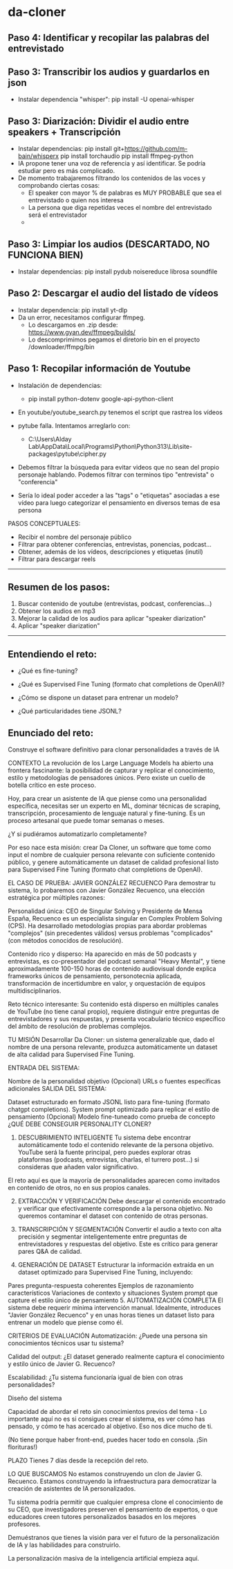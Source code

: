 # da-cloner

## Paso 4: Identificar y recopilar las palabras del entrevistado

## Paso 3: Transcribir los audios y guardarlos en json
* Instalar dependencia "whisper": pip install -U openai-whisper

## Paso 3: Diarización: Dividir el audio entre speakers + Transcripción
* Instalar dependencias: 
    pip install git+https://github.com/m-bain/whisperx
    pip install torchaudio
    pip install ffmpeg-python
* IA propone tener una voz de referencia y así identificar. Se podría estudiar pero es más complicado.
* De momento trabajaremos filtrando los contenidos de las voces y comprobando ciertas cosas:
    - El speaker con mayor % de palabras es MUY PROBABLE que sea el entrevistado o quien nos interesa
    - La persona que diga repetidas veces el nombre del entrevistado será el entrevistador
    - 

## Paso 3: Limpiar los audios (DESCARTADO, NO FUNCIONA BIEN)
* Instalar dependencias: pip install pydub noisereduce librosa soundfile

## Paso 2: Descargar el audio del listado de vídeos
* Instalar dependencia: pip install yt-dlp
* Da un error, necesitamos configurar ffmpeg.
    - Lo descargamos en .zip desde: https://www.gyan.dev/ffmpeg/builds/
    - Lo descomprimimos pegamos el diretorio bin en el proyecto /downloader/ffmpg/bin

## Paso 1: Recopilar información de Youtube

* Instalación de dependencias:
    - pip install python-dotenv google-api-python-client
* En youtube/youtube_search.py tenemos el script que rastrea los vídeos
* pytube falla. Intentamos arreglarlo con:
    - C:\Users\Alday Lab\AppData\Local\Programs\Python\Python313\Lib\site-packages\pytube\cipher.py

* Debemos filtrar la búsqueda para evitar videos que no sean del propio personaje hablando. Podemos filtrar con terminos tipo "entrevista" o "conferencia"
* Sería lo ideal poder acceder a las "tags" o "etiquetas" asociadas a ese vídeo para luego categorizar el pensamiento en diversos temas de esa persona

PASOS CONCEPTUALES:

- Recibir el nombre del personaje público
- Filtrar para obtener conferencias, entrevistas, ponencias, podcast...
- Obtener, además de los vídeos, descripciones y etiquetas (inutil)
- Filtrar para descargar reels


-----------------------------

## Resumen de los pasos:

1. Buscar contenido de youtube (entrevistas, podcast, conferencias...)
2. Obtener los audios en mp3
3. Mejorar la calidad de los audios para aplicar "speaker diarization"
4. Aplicar "speaker diarization"

----------------------------


## Entendiendo el reto:

* ¿Qué es fine-tuning?

* ¿Qué es Supervised Fine Tuning (formato chat completions de OpenAI)?

* ¿Cómo se dispone un dataset para entrenar un modelo?

* ¿Qué particularidades tiene JSONL?



## Enunciado del reto:

Construye el software definitivo para clonar personalidades a través de IA

CONTEXTO
La revolución de los Large Language Models ha abierto una frontera fascinante: la posibilidad de capturar y replicar el conocimiento, estilo y metodologías de pensadores únicos. Pero existe un cuello de botella crítico en este proceso.

Hoy, para crear un asistente de IA que piense como una personalidad específica, necesitas ser un experto en ML, dominar técnicas de scraping, transcripción, procesamiento de lenguaje natural y fine-tuning. Es un proceso artesanal que puede tomar semanas o meses.

¿Y si pudiéramos automatizarlo completamente?

Por eso nace esta misión: crear Da Cloner, un software que tome como input el nombre de cualquier persona relevante con suficiente contenido público, y genere automáticamente un dataset de calidad profesional listo para Supervised Fine Tuning (formato chat completions de OpenAI).

EL CASO DE PRUEBA: JAVIER GONZÁLEZ RECUENCO
Para demostrar tu sistema, lo probaremos con Javier González Recuenco, una elección estratégica por múltiples razones:

Personalidad única: CEO de Singular Solving y Presidente de Mensa España, Recuenco es un especialista singular en Complex Problem Solving (CPS). Ha desarrollado metodologías propias para abordar problemas "complejos" (sin precedentes válidos) versus problemas "complicados" (con métodos conocidos de resolución).

Contenido rico y disperso: Ha aparecido en más de 50 podcasts y entrevistas, es co-presentador del podcast semanal "Heavy Mental", y tiene aproximadamente 100-150 horas de contenido audiovisual donde explica frameworks únicos de pensamiento, personotecnia aplicada, transformación de incertidumbre en valor, y orquestación de equipos multidisciplinarios.

Reto técnico interesante: Su contenido está disperso en múltiples canales de YouTube (no tiene canal propio), requiere distinguir entre preguntas de entrevistadores y sus respuestas, y presenta vocabulario técnico específico del ámbito de resolución de problemas complejos.

TU MISIÓN
Desarrollar Da Cloner: un sistema generalizable que, dado el nombre de una persona relevante, produzca automáticamente un dataset de alta calidad para Supervised Fine Tuning.

ENTRADA DEL SISTEMA:

Nombre de la personalidad objetivo
(Opcional) URLs o fuentes específicas adicionales
SALIDA DEL SISTEMA:

Dataset estructurado en formato JSONL listo para fine-tuning (formato chatgpt completions).
System prompt optimizado para replicar el estilo de pensamiento
(Opcional) Modelo fine-tuneado como prueba de concepto
¿QUÉ DEBE CONSEGUIR PERSONALITY CLONER?
1. DESCUBRIMIENTO INTELIGENTE Tu sistema debe encontrar automáticamente todo el contenido relevante de la persona objetivo. YouTube será la fuente principal, pero puedes explorar otras plataformas (podcasts, entrevistas, charlas, el turrero post...) si consideras que añaden valor significativo.

El reto aquí es que la mayoría de personalidades aparecen como invitados en contenido de otros, no en sus propios canales.

2. EXTRACCIÓN Y VERIFICACIÓN Debe descargar el contenido encontrado y verificar que efectivamente corresponde a la persona objetivo. No queremos contaminar el dataset con contenido de otras personas.

3. TRANSCRIPCIÓN Y SEGMENTACIÓN Convertir el audio a texto con alta precisión y segmentar inteligentemente entre preguntas de entrevistadores y respuestas del objetivo. Este es crítico para generar pares Q&A de calidad.

4. GENERACIÓN DE DATASET Estructurar la información extraída en un dataset optimizado para Supervised Fine Tuning, incluyendo:

Pares pregunta-respuesta coherentes
Ejemplos de razonamiento característicos
Variaciones de contexto y situaciones
System prompt que capture el estilo único de pensamiento
5. AUTOMATIZACIÓN COMPLETA El sistema debe requerir mínima intervención manual. Idealmente, introduces "Javier González Recuenco" y en unas horas tienes un dataset listo para entrenar un modelo que piense como él.

CRITERIOS DE EVALUACIÓN
Automatización: ¿Puede una persona sin conocimientos técnicos usar tu sistema?

Calidad del output: ¿El dataset generado realmente captura el conocimiento y estilo único de Javier G. Recuenco?

Escalabilidad: ¿Tu sistema funcionaría igual de bien con otras personalidades?

Diseño del sistema

Capacidad de abordar el reto sin conocimientos previos del tema - Lo importante aquí no es si consigues crear el sistema, es ver cómo has pensado, y cómo te has acercado al objetivo. Eso nos dice mucho de ti.

(No tiene porque haber front-end, puedes hacer todo en consola. ¡Sin florituras!)

PLAZO
Tienes 7 días desde la recepción del reto.

LO QUE BUSCAMOS
No estamos construyendo un clon de Javier G. Recuenco. Estamos construyendo la infraestructura para democratizar la creación de asistentes de IA personalizados.

Tu sistema podría permitir que cualquier empresa clone el conocimiento de su CEO, que investigadores preserven el pensamiento de expertos, o que educadores creen tutores personalizados basados en los mejores profesores.

Demuéstranos que tienes la visión para ver el futuro de la personalización de IA y las habilidades para construirlo.

La personalización masiva de la inteligencia artificial empieza aquí.